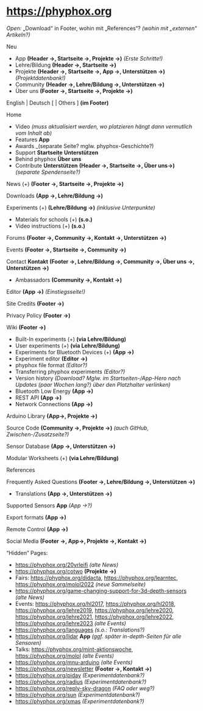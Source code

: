 # https://phyphox.org

_Open:_ „Download“ in Footer, wohin mit „References“? _(wohin mit „externen“ Artikeln?)_

Neu
- App **(Header ->, Startseite ->, Projekte ->)** _(Erste Schritte!)_
- Lehre/Bildung **(Header ->, Startseite ->)**
- Projekte **(Header ->, Startseite ->, App ->, Unterstützen ->)** _(Projektdatenbank!)_
- Community **(Header ->, Lehre/Bildung ->, Unterstützen ->)**
- Über uns **(Footer ->, Startseite ->, Projekte ->)**

English | Deutsch [ | Others ] **(im Footer)**

Home
- Video _(muss aktualisiert werden, wo platzieren hängt dann vermutlich vom Inhalt ab)_
- Features **App**
- Awards _(separate Seite? mglw. phyphox-Geschichte?)
- Support **Startseite** **Unterstützen**
- Behind phyphox **Über uns**
- Contribute **Unterstützen** **(Header ->, Startseite ->, Über uns->)** _(separate Spendenseite?)_

News (+) **(Footer ->, Startseite ->, Projekte ->)**

Downloads **(App ->, Lehre/Bildung ->)**

Experiments (+) **(Lehre/Bildung ->)** _(inklusive Unterpunkte)_
- Materials for schools (+) **(s.o.)**
- Video instructions (+) **(s.o.)**

Forums **(Footer ->, Community ->, Kontakt ->, Unterstützen ->)**

Events **(Footer ->, Startseite ->, Community ->)**

Contact **Kontakt** **(Footer ->, Lehre/Bildung ->, Community ->, Über uns ->, Unterstützen ->)**
- Ambassadors **(Community ->, Kontakt ->)**

Editor **(App ->)** _(Einstiegsseite!)_

Site Credits **(Footer ->)**

Privacy Policy **(Footer ->)**

Wiki **(Footer ->)**
- Built-In experiments (+) **(via Lehre/Bildung)**
- User experiments (+) **(via Lehre/Bildung)**
- Experiments for Bluetooth Devices (+) **(App ->)**
- Experiment editor **(Editor ->)**
- phyphox file format _(Editor?)_
- Transferring phyphox experiments _(Editor?)_
- Version history _(Download? Mglw. im Startseiten-/App-Hero nach Updates (paar Wochen lang?) über den Platzhalter verlinken)_
- Bluetooth Low Energy **(App ->)**
- REST API **(App ->)**
- Network Connections **(App ->)**

Arduino Library **(App->, Projekte ->)**

Source Code **(Community ->, Projekte ->)** _(auch GitHub, Zwischen-/Zusatzseite?)_

Sensor Database **(App ->, Unterstützen ->)**

Modular Worksheets (+) **(via Lehre/Bildung)**

References

Frequently Asked Questions **(Footer ->, Lehre/Bildung ->, Unterstützen ->)**
- Translations **(App ->, Unterstützen ->)**

Supported Sensors **App** _(App ->?)_

Export formats **(App ->)**

Remote Control **(App ->)**

Social Media **(Footer ->, App->, Projekte ->, Kontakt ->)**

“Hidden” Pages:
- https://phyphox.org/20yrleifi _(alte News)_
- https://phyphox.org/cotwo **(Projekte ->)**
- Fairs: https://phyphox.org/didacta, https://phyphox.org/learntec, https://phyphox.org/molol2022 _(neue Sammelseite)_
- https://phyphox.org/game-changing-support-for-3d-depth-sensors _(alte News)_
- Events: https://phyphox.org/hl2017, https://phyphox.org/hl2018, https://phyphox.org/lehre2019, https://phyphox.org/lehre2020, https://phyphox.org/lehre2021, https://phyphox.org/lehre2022, https://phyphox.org/lehre2023 _(alte Events)_
- https://phyphox.org/languages _(s.o.: Translations?)_
- https://phyphox.org/lidar **App** _(ggf. später in-depth-Seiten für alle Sensoren)_
- Talks: https://phyphox.org/mint-aktionswoche, https://phyphox.org/molol _(alte Events)_
- https://phyphox.org/mnu-arduino _(alte Events)_
- https://phyphox.org/newsletter **(Footer ->, Kontakt ->)**
- https://phyphox.org/piday _(Experimentdatenbank?)_
- https://phyphox.org/radius _(Experimentdatenbank?)_
- https://phyphox.org/reply-sky-dragon _(FAQ oder weg?)_
- https://phyphox.org/sun _(Experimentdatenbank?)_
- https://phyphox.org/xmas _(Experimentdatenbank?)_

